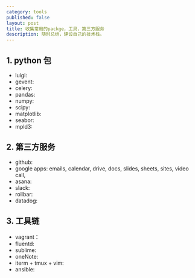 ```yaml
---
category: tools
published: false
layout: post
title: 收集常用的packge，工具，第三方服务
description: 随时总结，建设自己的技术栈。 
---  
```




## 
## 1. python 包   

- luigi: 
- gevent:
- celery:
- pandas:
- numpy:
- scipy:
- matplotlib:
- seabor:
- mpld3:


## 2. 第三方服务  

- github:
- google apps: emails, calendar, drive, docs, slides, sheets, sites, video call, 
- asana:
- slack:
- rollbar:
- datadog:

## 3. 工具链   

- vagrant：
- fluentd:
- sublime:
- oneNote:
- iterm + tmux + vim:
- ansible:
